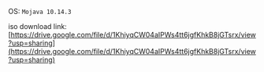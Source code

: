 OS: `Mojava 10.14.3`

iso download link: [https://drive.google.com/file/d/1KhiyqCW04aIPWs4tt6jgfKhkB8jGTsrx/view?usp=sharing](https://drive.google.com/file/d/1KhiyqCW04aIPWs4tt6jgfKhkB8jGTsrx/view?usp=sharing)

